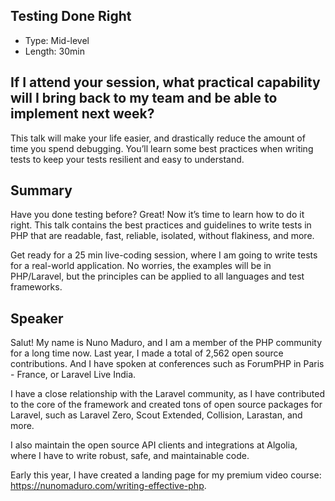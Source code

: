 ## Testing Done Right

- Type: Mid-level
- Length: 30min

## If I attend your session, what practical capability will I bring back to my team and be able to implement next week?

This talk will make your life easier, and drastically reduce the amount of time you spend debugging. You’ll learn some best practices when writing tests to keep your tests resilient and easy to understand.

## Summary

Have you done testing before? Great! Now it’s time to learn how to do it right. This talk contains the best practices and guidelines to write tests in PHP that are readable, fast, reliable, isolated, without flakiness, and more.

Get ready for a 25 min live-coding session, where I am going to write tests for a real-world application. No worries, the examples will be in PHP/Laravel, but the principles can be applied to all languages and test frameworks.

## Speaker

Salut! My name is Nuno Maduro, and I am a member of the PHP community for a long time now. Last year, I made a total of 2,562 open source contributions. And I have spoken at conferences such as ForumPHP in Paris - France, or Laravel Live India.

I have a close relationship with the Laravel community, as I have contributed to the core of the framework and created tons of open source packages for Laravel, such as Laravel Zero, Scout Extended, Collision, Larastan, and more.

I also maintain the open source API clients and integrations at Algolia, where I have to write robust, safe, and maintainable code.

Early this year, I have created a landing page for my premium video course: https://nunomaduro.com/writing-effective-php.
